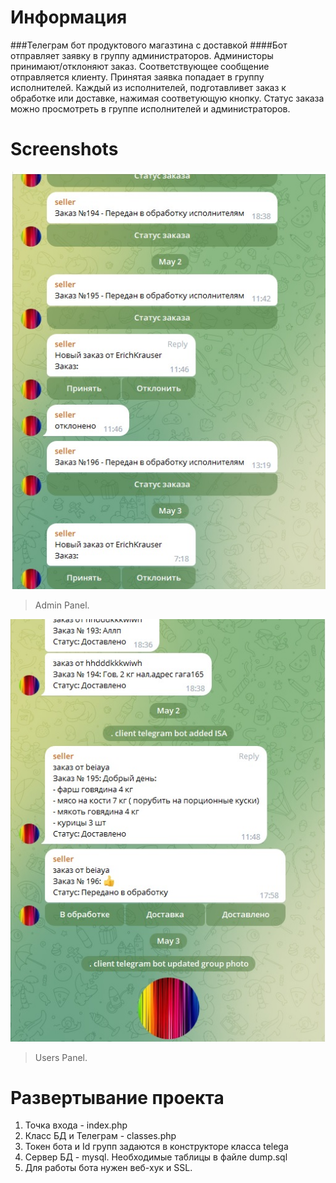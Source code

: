 # Информация
###Телеграм бот продуктового магазтина с доставкой
####Бот отправляет заявку в группу администраторов. Администоры принимают/отклоняют заказ. Соответствующее сообщение отправляется клиенту.
Принятая заявка попадает в группу исполнителей. Каждый из исполнителей, подготавливет заказ к обработке или доставке, нажимая соответующую кнопку. Статус заказа можно просмотреть в группе исполнителей и администраторов.



# Screenshots

[![](https://github.com/SergeyKryzhnyy/telegram-bot-shop/blob/main/admin_group.jpg?raw=true)](https://github.com/SergeyKryzhnyy/telegram-bot-shop/blob/main/admin_group.jpg?raw=true)
> Admin Panel.

[![](https://github.com/SergeyKryzhnyy/telegram-bot-shop/blob/main/users.jpg?raw=true)](https://github.com/SergeyKryzhnyy/telegram-bot-shop/blob/main/users.jpg?raw=true)
> Users Panel.

# Развертывание проекта
1. Точка входа - index.php
2. Класс БД и Телеграм - classes.php
3. Токен бота и Id групп задаются в конструкторе класса telega
4. Сервер БД - mysql. Необходимые таблицы в файле dump.sql
5. Для работы бота нужен веб-хук и SSL.
